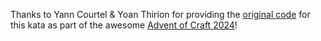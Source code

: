 Thanks to Yann Courtel & Yoan Thirion for providing the [original code](https://github.com/advent-of-craft/2024/tree/main/exercise/java/day09) for this kata as part of the awesome [Advent of Craft 2024](https://github.com/advent-of-craft/2024)!